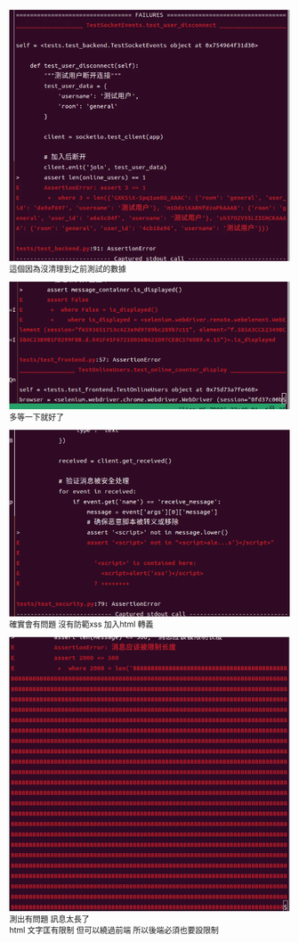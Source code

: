 ![alt text](detect_img/image-1.png)
這個因為沒清理到之前測試的數據

![alt text](detect_img/image.png)
多等一下就好了

![alt text](detect_img/image-2.png)
確實會有問題 沒有防範xss 
加入html 轉義


![alt text](detect_img/image-3.png)
測出有問題 訊息太長了  
html 文字匡有限制 但可以繞過前端 所以後端必須也要設限制

